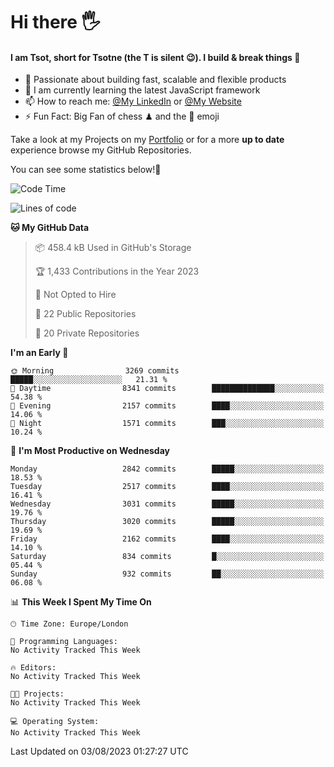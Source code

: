 # Hi there :raised_hand_with_fingers_splayed:
#### I am Tsot, short for Tsotne (the T is silent :wink:). I build & break things :space_invader:
- :telescope: Passionate about building fast, scalable and flexible products
- :seedling: I am currently learning the latest JavaScript framework 
- :mailbox: How to reach me: [@My LinkedIn](https://www.linkedin.com/in/tsotne-gvadzabia/) or [@My Website](https://tsotne.co.uk/contact)
- :zap: Fun Fact: Big Fan of chess ♟ and the 👾 emoji

Take a look at my Projects on my [Portfolio](https://tsotne.co.uk/) or for a more **up to date** experience browse my GitHub Repositories.

You can see some statistics below!:space_invader:
<!--START_SECTION:waka-->
![Code Time](http://img.shields.io/badge/Code%20Time-761%20hrs%202%20mins-blue)

![Lines of code](https://img.shields.io/badge/From%20Hello%20World%20I%27ve%20Written-7.1%20million%20lines%20of%20code-blue)

**🐱 My GitHub Data** 

> 📦 458.4 kB Used in GitHub's Storage 
 > 
> 🏆 1,433 Contributions in the Year 2023
 > 
> 🚫 Not Opted to Hire
 > 
> 📜 22 Public Repositories 
 > 
> 🔑 20 Private Repositories 
 > 
**I'm an Early 🐤** 

```text
🌞 Morning                3269 commits        █████░░░░░░░░░░░░░░░░░░░░   21.31 % 
🌆 Daytime                8341 commits        ██████████████░░░░░░░░░░░   54.38 % 
🌃 Evening                2157 commits        ████░░░░░░░░░░░░░░░░░░░░░   14.06 % 
🌙 Night                  1571 commits        ███░░░░░░░░░░░░░░░░░░░░░░   10.24 % 
```
📅 **I'm Most Productive on Wednesday** 

```text
Monday                   2842 commits        █████░░░░░░░░░░░░░░░░░░░░   18.53 % 
Tuesday                  2517 commits        ████░░░░░░░░░░░░░░░░░░░░░   16.41 % 
Wednesday                3031 commits        █████░░░░░░░░░░░░░░░░░░░░   19.76 % 
Thursday                 3020 commits        █████░░░░░░░░░░░░░░░░░░░░   19.69 % 
Friday                   2162 commits        ████░░░░░░░░░░░░░░░░░░░░░   14.10 % 
Saturday                 834 commits         █░░░░░░░░░░░░░░░░░░░░░░░░   05.44 % 
Sunday                   932 commits         ██░░░░░░░░░░░░░░░░░░░░░░░   06.08 % 
```


📊 **This Week I Spent My Time On** 

```text
🕑︎ Time Zone: Europe/London

💬 Programming Languages: 
No Activity Tracked This Week

🔥 Editors: 
No Activity Tracked This Week

🐱‍💻 Projects: 
No Activity Tracked This Week

💻 Operating System: 
No Activity Tracked This Week
```


 Last Updated on 03/08/2023 01:27:27 UTC
<!--END_SECTION:waka-->
